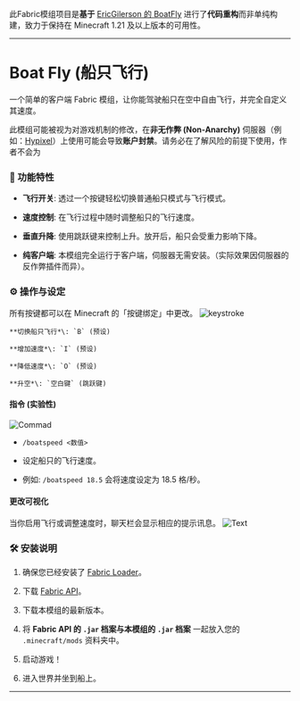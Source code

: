 此Fabric模组项目是**基于** [EricGilerson 的 BoatFly](https://github.com/EricGilerson/BoatFly) 进行了**代码重构**而非单纯构建，致力于保持在 Minecraft 1.21 及以上版本的可用性。

-----
# Boat Fly (船只飞行)

一个简单的客户端 Fabric 模组，让你能驾驶船只在空中自由飞行，并完全自定义其速度。

此模组可能被视为对游戏机制的修改，在**非无作弊 (Non-Anarchy)** 伺服器（例如：[Hypixel](us.hypixlel.net)）上使用可能会导致**账户封禁**。请务必在了解风险的前提下使用，作者不会为


### 🚤 功能特性

   * **飞行开关**: 透过一个按键轻松切换普通船只模式与飞行模式。

   * **速度控制**: 在飞行过程中随时调整船只的飞行速度。

   * **垂直升降**: 使用跳跃键来控制上升。放开后，船只会受重力影响下降。

   * **纯客户端**: 本模组完全运行于客户端，伺服器无需安装。（实际效果因伺服器的反作弊插件而异）。


### ⚙️ 操作与设定

所有按键都可以在 Minecraft 的「按键绑定」中更改。
![keystroke](https://cdn.modrinth.com/data/cached_images/17d5edfa61c9327fbbe3bb506d2477ef1cac586e_0.webp)

    **切换船只飞行*\: `B` (预设)

    **增加速度*\: `I` (预设)

    **降低速度*\: `O` (预设)

    **升空*\: `空白键` (跳跃键)


#### 指令 (实验性)
![Commad](https://cdn.modrinth.com/data/cached_images/ca76eabaae847d94fa334b191766db5cd6c40ff9_0.webp)

* `/boatspeed <数值>`

* 设定船只的飞行速度。

* 例如: `/boatspeed 18.5` 会将速度设定为 18.5 格/秒。

#### 更改可视化

当你启用飞行或调整速度时，聊天栏会显示相应的提示讯息。
![Text](https://cdn.modrinth.com/data/cached_images/5aea15feb44b849b20f60eec5373b07cf07bbc61_0.webp)

### 🛠️ 安装说明


1.  确保您已经安装了 [Fabric Loader](https://fabricmc.net/use/installer/)。

2.  下载 [Fabric API](https://www.curseforge.com/minecraft/mc-mods/fabric-api)。

3.  下载本模组的最新版本。

4.  将 **Fabric API 的 `.jar` 档案与本模组的 `.jar` 档案** 一起放入您的 `.minecraft/mods` 资料夹中。

5.  启动游戏！

6. 进入世界并坐到船上。

-----
